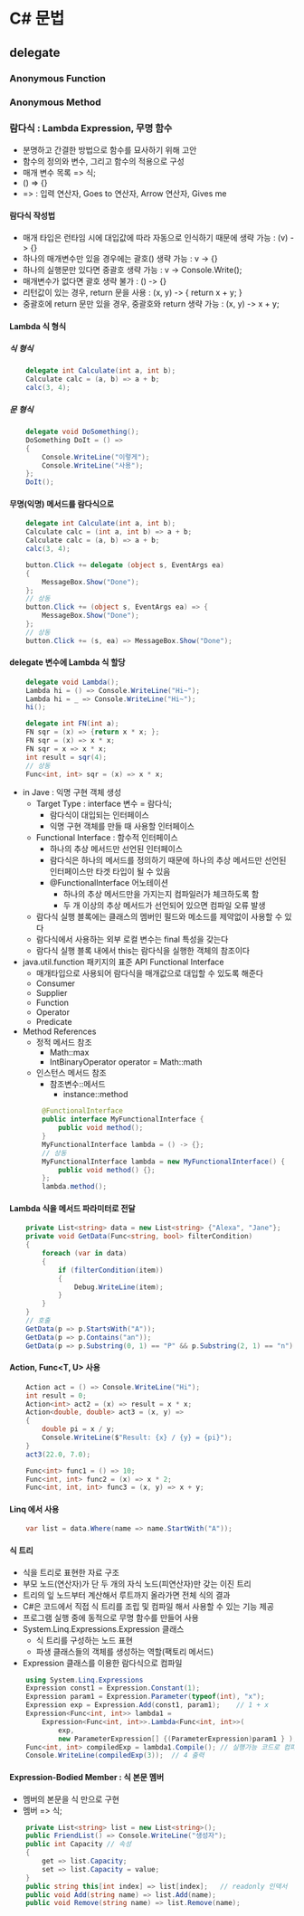 # C# 문법
## delegate
### Anonymous Function
### Anonymous Method
### 람다식 : Lambda Expression, 무명 함수
- 분명하고 간결한 방법으로 함수를 묘사하기 위해 고안
- 함수의 정의와 변수, 그리고 함수의 적용으로 구성
- 매개 변수 목록 => 식;
- () => {}
- => : 입력 연산자, Goes to 연산자, Arrow 연산자, Gives me
#### 람다식 작성법
- 매개 타입은 런타임 시에 대입값에 따라 자동으로 인식하기 때문에 생략 가능 : (v) -> {}
- 하나의 매개변수만 있을 경우에는 괄호() 생략 가능 : v -> {}
- 하나의 실행문만 있다면 중괄호 생략 가능 : v -> Console.Write();
- 매개변수가 없다면 괄호 생략 불가 : () -> {}
- 리턴값이 있는 경우, return 문을 사용 : (x, y) -> { return x + y; }
- 중괄호에 return 문만 있을 경우, 중괄호와 return 생략 가능 : (x, y) -> x + y;
#### Lambda 식 형식
##### 식 형식
```C#
    delegate int Calculate(int a, int b);
    Calculate calc = (a, b) => a + b;
    calc(3, 4);
```
##### 문 형식
```C#
    delegate void DoSomething();
    DoSomething DoIt = () =>
    {
        Console.WriteLine("이렇게");
        Console.WriteLine("사용");
    };
    DoIt();
```
#### 무명(익명) 메서드를 람다식으로
```C#
    delegate int Calculate(int a, int b);
    Calculate calc = (int a, int b) => a + b;
    Calculate calc = (a, b) => a + b;
    calc(3, 4);
```
```C#
    button.Click += delegate (object s, EventArgs ea)
    {
        MessageBox.Show("Done");
    };
    // 상동
    button.Click += (object s, EventArgs ea) => {
        MessageBox.Show("Done");
    };
    // 상동
    button.Click += (s, ea) => MessageBox.Show("Done");
```
#### delegate 변수에 Lambda 식 할당
```C#
    delegate void Lambda();
    Lambda hi = () => Console.WriteLine("Hi~");
    Lambda hi = _ => Console.WriteLine("Hi~");
    hi();

    delegate int FN(int a);
    FN sqr = (x) => {return x * x; };
    FN sqr = (x) => x * x;
    FN sqr = x => x * x;
    int result = sqr(4);
    // 상동
    Func<int, int> sqr = (x) => x * x;
```
- in Jave : 익명 구현 객체 생성
    - Target Type : interface 변수 = 람다식;
        - 람다식이 대입되는 인터페이스
        - 익명 구현 객체를 만들 때 사용할 인터페이스
    - Functional Interface : 함수적 인터페이스
        - 하나의 추상 메서드만 선언된 인터페이스
        - 람다식은 하나의 메서드를 정의하기 때문에 하나의 추상 메서드만 선언된 인터페이스만 타겟 타입이 될 수 있음
        - @FunctionalInterface 어노테이션
            - 하나의 추상 메서드만을 가지는지 컴파일러가 체크하도록 함
            - 두 개 이상의 추상 메서드가 선언되어 있으면 컴파일 오류 발생
    - 람다식 실행 블록에는 클래스의 멤버인 필드와 메소드를 제약없이 사용할 수 있다
    - 람다식에서 사용하는 외부 로컬 변수는 final 특성을 갖는다
    - 람다식 실행 블록 내에서 this는 람다식을 실행한 객체의 참조이다
- java.util.function 패키지의 표준 API Functional Interface
    - 매개타입으로 사용되어 람다식을 매개값으로 대입할 수 있도록 해준다
    - Consumer
    - Supplier
    - Function
    - Operator
    - Predicate
- Method References
    - 정적 메서드 참조
        - Math::max
        - IntBinaryOperator operator = Math::math
    - 인스턴스 메서드 참조
        - 참조변수::메서드
            - instance::method
```Java
        @FunctionalInterface
        public interface MyFunctionalInterface {
            public void method();
        }
        MyFunctionalInterface lambda = () -> {};
        // 상동
        MyFunctionalInterface lambda = new MyFunctionalInterface() {
            public void method() {};
        };
        lambda.method();
```
#### Lambda 식을 메서드 파라미터로 전달
```C#
    private List<string> data = new List<string> {"Alexa", "Jane"};
    private void GetData(Func<string, bool> filterCondition)
    {
        foreach (var in data)
        {
            if (filterCondition(item))
            {
                Debug.WriteLine(item);
            }
        }
    }
    // 호출
    GetData(p => p.StartsWith("A"));
    GetData(p => p.Contains("an"));
    GetData(p => p.Substring(0, 1) == "P" && p.Substring(2, 1) == "n");
```
#### Action<T>, Func<T, U> 사용
```C#
    Action act = () => Console.WriteLine("Hi");
    int result = 0;
    Action<int> act2 = (x) => result = x * x;
    Action<double, double> act3 = (x, y) =>
    {
        double pi = x / y;
        Console.WriteLine($"Result: {x} / {y} = {pi}");
    }
    act3(22.0, 7.0);

    Func<int> func1 = () => 10;
    Func<int, int> func2 = (x) => x * 2;
    Func<int, int, int> func3 = (x, y) => x + y;
```
#### Linq 에서 사용
```C#
    var list = data.Where(name => name.StartWith("A"));
```
#### 식 트리
- 식을 트리로 표현한 자료 구조
- 부모 노드(연산자)가 단 두 개의 자식 노드(피연산자)만 갖는 이진 트리
- 트리의 잎 노드부터 계산해서 루트까지 올라가면 전체 식의 결과
- C#은 코드에서 직접 식 트리를 조립 및 컴파일 해서 사용할 수 있는 기능 제공
- 프로그램 실행 중에 동적으로 무명 함수를 만들어 사용
- System.Linq.Expressions.Expression 클래스
    - 식 트리를 구성하는 노드 표현
    - 파생 클래스들의 객체를 생성하는 역할(팩토리 메서드)
- Expression<TDelegate> 클래스를 이용한 람다식으로 컴파일
```C#
    using System.Linq.Expressions
    Expression const1 = Expression.Constant(1);
    Expression param1 = Expression.Parameter(typeof(int), "x");
    Expression exp = Expression.Add(const1, param1);    // 1 + x
    Expression<Func<int, int>> lambda1 =
        Expression<Func<int, int>>.Lambda<Func<int, int>>(
            exp,
            new ParameterExpression[] {(ParameterExpression)param1 } );
    Func<int, int> compiledExp = lambda1.Compile(); // 실행가능 코드로 컴파일
    Console.WriteLine(compiledExp(3));  // 4 출력
```
#### Expression-Bodied Member : 식 본문 멤버
- 멤버의 본문을 식 만으로 구현
- 멤버 => 식;
```C#
    private List<string> list = new List<string>();
    public FriendList() => Console.WriteLine("생성자");
    public int Capacity // 속성
    {
        get => list.Capacity;
        set => list.Capacity = value;
    }
    public string this[int index] => list[index];   // readonly 인덱서
    public void Add(string name) => list.Add(name);
    public void Remove(string name) => list.Remove(name);
```